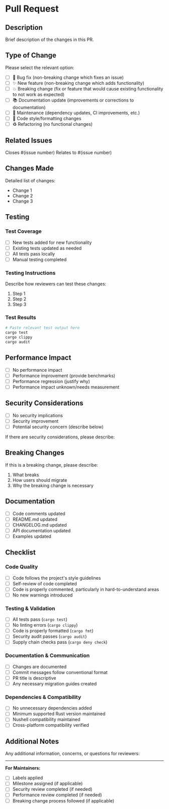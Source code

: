 # Pull Request

## Description

Brief description of the changes in this PR.

## Type of Change

Please select the relevant option:

- [ ] 🐛 Bug fix (non-breaking change which fixes an issue)
- [ ] ✨ New feature (non-breaking change which adds functionality)
- [ ] 💥 Breaking change (fix or feature that would cause existing functionality to not work as expected)
- [ ] 📚 Documentation update (improvements or corrections to documentation)
- [ ] 🔧 Maintenance (dependency updates, CI improvements, etc.)
- [ ] 🎨 Code style/formatting changes
- [ ] ♻️ Refactoring (no functional changes)

## Related Issues

Closes #(issue number)
Relates to #(issue number)

## Changes Made

Detailed list of changes:

- Change 1
- Change 2
- Change 3

## Testing

### Test Coverage

- [ ] New tests added for new functionality
- [ ] Existing tests updated as needed
- [ ] All tests pass locally
- [ ] Manual testing completed

### Testing Instructions

Describe how reviewers can test these changes:

1. Step 1
2. Step 2
3. Step 3

### Test Results

```bash
# Paste relevant test output here
cargo test
cargo clippy
cargo audit
```

## Performance Impact

- [ ] No performance impact
- [ ] Performance improvement (provide benchmarks)
- [ ] Performance regression (justify why)
- [ ] Performance impact unknown/needs measurement

## Security Considerations

- [ ] No security implications
- [ ] Security improvement
- [ ] Potential security concern (describe below)

If there are security considerations, please describe:

## Breaking Changes

If this is a breaking change, please describe:

1. What breaks
2. How users should migrate
3. Why the breaking change is necessary

## Documentation

- [ ] Code comments updated
- [ ] README.md updated
- [ ] CHANGELOG.md updated
- [ ] API documentation updated
- [ ] Examples updated

## Checklist

### Code Quality

- [ ] Code follows the project's style guidelines
- [ ] Self-review of code completed
- [ ] Code is properly commented, particularly in hard-to-understand areas
- [ ] No new warnings introduced

### Testing & Validation

- [ ] All tests pass (`cargo test`)
- [ ] No linting errors (`cargo clippy`)
- [ ] Code is properly formatted (`cargo fmt`)
- [ ] Security audit passes (`cargo audit`)
- [ ] Supply chain checks pass (`cargo deny check`)

### Documentation & Communication

- [ ] Changes are documented
- [ ] Commit messages follow conventional format
- [ ] PR title is descriptive
- [ ] Any necessary migration guides created

### Dependencies & Compatibility

- [ ] No unnecessary dependencies added
- [ ] Minimum supported Rust version maintained
- [ ] Nushell compatibility maintained
- [ ] Cross-platform compatibility verified

## Additional Notes

Any additional information, concerns, or questions for reviewers:

---

**For Maintainers:**

- [ ] Labels applied
- [ ] Milestone assigned (if applicable)
- [ ] Security review completed (if needed)
- [ ] Performance review completed (if needed)
- [ ] Breaking change process followed (if applicable)